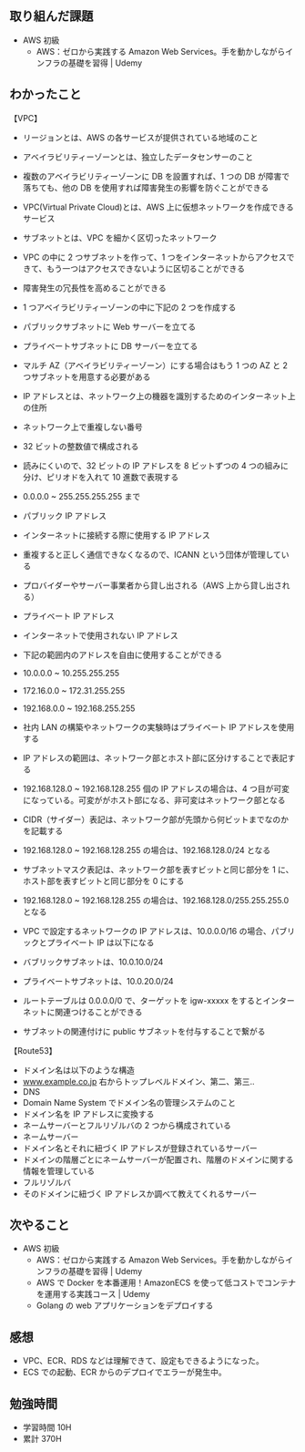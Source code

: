 ## 取り組んだ課題

- AWS 初級
  - AWS：ゼロから実践する Amazon Web Services。手を動かしながらインフラの基礎を習得 | Udemy

## わかったこと

【VPC】

- リージョンとは、AWS の各サービスが提供されている地域のこと
- アベイラビリティーゾーンとは、独立したデータセンサーのこと
- 複数のアベイラビリティーゾーンに DB を設置すれば、1 つの DB が障害で落ちても、他の DB を使用すれば障害発生の影響を防ぐことができる
- VPC(Virtual Private Cloud)とは、AWS 上に仮想ネットワークを作成できるサービス
- サブネットとは、VPC を細かく区切ったネットワーク
- VPC の中に 2 つサブネットを作って、1 つをインターネットからアクセスできて、もう一つはアクセスできないように区切ることができる
- 障害発生の冗長性を高めることができる

- 1 つアベイラビリティーゾーンの中に下記の 2 つを作成する
- パブリックサブネットに Web サーバーを立てる
- プライベートサブネットに DB サーバーを立てる
- マルチ AZ（アベイラビリティーゾーン）にする場合はもう 1 つの AZ と 2 つサブネットを用意する必要がある

- IP アドレスとは、ネットワーク上の機器を識別するためのインターネット上の住所
- ネットワーク上で重複しない番号
- 32 ビットの整数値で構成される
- 読みにくいので、32 ビットの IP アドレスを 8 ビットずつの 4 つの組みに分け、ピリオドを入れて 10 進数で表現する
- 0.0.0.0 ~ 255.255.255.255 まで

- パブリック IP アドレス
- インターネットに接続する際に使用する IP アドレス
- 重複すると正しく通信できなくなるので、ICANN という団体が管理している
- プロバイダーやサーバー事業者から貸し出される（AWS 上から貸し出される）

- プライベート IP アドレス
- インターネットで使用されない IP アドレス
- 下記の範囲内のアドレスを自由に使用することができる
- 10.0.0.0 ~ 10.255.255.255
- 172.16.0.0 ~ 172.31.255.255
- 192.168.0.0 ~ 192.168.255.255
- 社内 LAN の構築やネットワークの実験時はプライベート IP アドレスを使用する

- IP アドレスの範囲は、ネットワーク部とホスト部に区分けすることで表記する
- 192.168.128.0 ~ 192.168.128.255 個の IP アドレスの場合は、4 つ目が可変になっている。可変ががホスト部になる、非可変はネットワーク部となる
- CIDR（サイダー）表記は、ネットワーク部が先頭から何ビットまでなのかを記載する
- 192.168.128.0 ~ 192.168.128.255 の場合は、192.168.128.0/24 となる
- サブネットマスク表記は、ネットワーク部を表すビットと同じ部分を 1 に、ホスト部を表すビットと同じ部分を 0 にする
- 192.168.128.0 ~ 192.168.128.255 の場合は、192.168.128.0/255.255.255.0 となる

- VPC で設定するネットワークの IP アドレスは、10.0.0.0/16 の場合、パブリックとプライベート IP は以下になる
- バブリックサブネットは、10.0.10.0/24
- プライベートサブネットは、10.0.20.0/24

- ルートテーブルは 0.0.0.0/0 で、ターゲットを igw-xxxxx をするとインターネットに関連つけることができる
- サブネットの関連付けに public サブネットを付与することで繋がる

【Route53】

- ドメイン名は以下のような構造
- www.example.co.jp 右からトップレベルドメイン、第二、第三..
- DNS
- Domain Name System でドメイン名の管理システムのこと
- ドメイン名を IP アドレスに変換する
- ネームサーバーとフルリゾルバの 2 つから構成されている
- ネームサーバー
- ドメイン名とそれに紐づく IP アドレスが登録されているサーバー
- ドメインの階層ごとにネームサーバーが配置され、階層のドメインに関する情報を管理している
- フルリゾルバ
- そのドメインに紐づく IP アドレスか調べて教えてくれるサーバー

## 次やること

- AWS 初級
  - AWS：ゼロから実践する Amazon Web Services。手を動かしながらインフラの基礎を習得 | Udemy
  - AWS で Docker を本番運用！AmazonECS を使って低コストでコンテナを運用する実践コース | Udemy
  - Golang の web アプリケーションをデプロイする

## 感想

- VPC、ECR、RDS などは理解できて、設定もできるようになった。
- ECS での起動、ECR からのデプロイでエラーが発生中。

## 勉強時間

- 学習時間 10H
- 累計 370H
